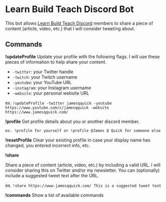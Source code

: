 # Learn Build Teach Discord Bot

This bot allows [Learn Build Teach Discord](https://discord.gg/vM2bagU) members to share a piece of content (article, video, etc.) that I will consider tweeting about.

## Commands

**!updateProfile**
Update your profile with the following flags. I will use these pieces of information to help share your content.

+ `-twitter`: your Twitter handle
+ `-twitch`: your Twitch username
+ `-youtube`: your YouTube URL
+ `-instagram`: your Instagram username
+ `-website`: your personal website URL

ex. `!updateProfile -twitter jamesqquick -youtube https://www.youtube.com/c/jamesqquick -website https://www.jamesqquick.com/`

**!profile**
Get profile details about you or another discord member.

`ex. !profile for yourself or !profile @James Q Quick for someone else`

**!resetProfile**
Clear your existing profile in case your display name has changed, you entered incorrect info, etc.

**!share**

Share a piece of content (article, video, etc.) by including a valid URL. I will consider sharing this on Twitter and/or my newsletter. You can (optionally) include a suggested tweet text after the URL.

ex. `!share https://www.jamesqquick.com/ This is a suggested tweet text`

**!commands**
Show a list of available commands
